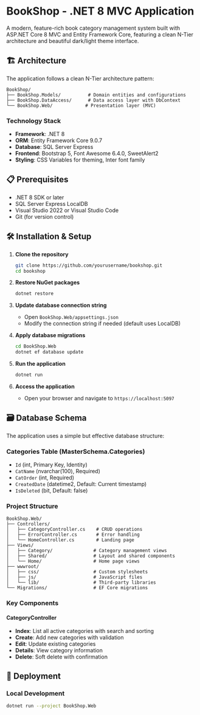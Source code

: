 # BookShop - .NET 8 MVC Application

A modern, feature-rich book category management system built with ASP.NET Core 8 MVC and Entity Framework Core, featuring a clean N-Tier architecture and beautiful dark/light theme interface.

## 🏗️ Architecture

The application follows a clean N-Tier architecture pattern:

```
BookShop/
├── BookShop.Models/          # Domain entities and configurations
├── BookShop.DataAccess/      # Data access layer with DbContext
└── BookShop.Web/            # Presentation layer (MVC)
```

### Technology Stack
- **Framework**: .NET 8
- **ORM**: Entity Framework Core 9.0.7
- **Database**: SQL Server Express
- **Frontend**: Bootstrap 5, Font Awesome 6.4.0, SweetAlert2
- **Styling**: CSS Variables for theming, Inter font family

## 📋 Prerequisites

- .NET 8 SDK or later
- SQL Server Express LocalDB
- Visual Studio 2022 or Visual Studio Code
- Git (for version control)

## 🛠️ Installation & Setup

1. **Clone the repository**
   ```bash
   git clone https://github.com/yourusername/bookshop.git
   cd bookshop
   ```

2. **Restore NuGet packages**
   ```bash
   dotnet restore
   ```

3. **Update database connection string**
   - Open `BookShop.Web/appsettings.json`
   - Modify the connection string if needed (default uses LocalDB)

4. **Apply database migrations**
   ```bash
   cd BookShop.Web
   dotnet ef database update
   ```

5. **Run the application**
   ```bash
   dotnet run
   ```

6. **Access the application**
   - Open your browser and navigate to `https://localhost:5097`

## 🗃️ Database Schema

The application uses a simple but effective database structure:

### Categories Table (MasterSchema.Categories)
- `Id` (int, Primary Key, Identity)
- `CatName` (nvarchar(100), Required)
- `CatOrder` (int, Required)
- `CreatedDate` (datetime2, Default: Current timestamp)
- `IsDeleted` (bit, Default: false)

### Project Structure
```
BookShop.Web/
├── Controllers/
│   ├── CategoryController.cs    # CRUD operations
│   ├── ErrorController.cs       # Error handling
│   └── HomeController.cs        # Landing page
├── Views/
│   ├── Category/               # Category management views
│   ├── Shared/                 # Layout and shared components
│   └── Home/                   # Home page views
├── wwwroot/
│   ├── css/                    # Custom stylesheets
│   ├── js/                     # JavaScript files
│   └── lib/                    # Third-party libraries
└── Migrations/                 # EF Core migrations
```

### Key Components

#### CategoryController
- **Index**: List all active categories with search and sorting
- **Create**: Add new categories with validation
- **Edit**: Update existing categories
- **Details**: View category information
- **Delete**: Soft delete with confirmation

## 🚀 Deployment

### Local Development
```bash
dotnet run --project BookShop.Web
```